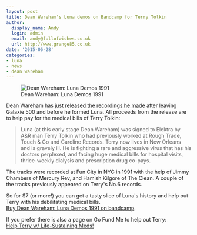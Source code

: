```yaml
---
layout: post
title: Dean Wareham's Luna demos on Bandcamp for Terry Tolkin
author:
  display_name: Andy
  login: admin
  email: andy@fullofwishes.co.uk
  url: http://www.grange85.co.uk
date: '2015-06-28'
categories:
- luna
- news
- dean wareham
---
```

<p><figure class="caption aligncenter"><img src="https://f1.bcbits.com/img/a2686458761_10.jpg" alt="Dean Wareham: Luna Demos 1991" class /><figcaption class="caption-text"> Dean Wareham: Luna Demos 1991</figcaption></figure>
Dean Wareham has just <a href="https://luna.bandcamp.com/album/luna-demos-1991">released the recordings he made</a> after leaving Galaxie 500 and before he formed Luna. All proceeds from the release are to help pay for the medical bills of Terry Tolkin:</p>
<blockquote><p>
Luna (at this early stage Dean Wareham) was signed to Elektra by A&R man Terry Tolkin who had previously worked at Rough Trade, Touch & Go and Caroline Records. Terry now lives in New Orleans and is gravely ill. He is fighting a rare and aggressive virus that has his doctors perplexed, and facing huge medical bills for hospital visits, thrice-weekly dialysis and prescription drug co-pays.</p></blockquote>
<p>The tracks were recorded at Fun City in NYC in 1991 with the help of Jimmy Chambers of Mercury Rev, and Hamish Kilgore of The Clean. A couple of the tracks previously appeared on Terry's No.6 records.</p>
<p>So for $7 (or more!) you can get a tasty slice of Luna's history and help out Terry with his debilitating medical bills.<br />
<a href="https://luna.bandcamp.com/album/luna-demos-1991">Buy Dean Wareham: Luna Demos 1991 on bandcamp</a>.</p>
<p>If you prefer there is also a page on Go Fund Me to help out Terry:<br />
<a href="http://www.gofundme.com/xw8zazw">Help Terry w/ Life-Sustaining Meds!</a> </p>
